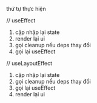 thứ tự thực hiện


// useEffect
1. cập nhập lại state
2. render lại ui
3. gọi cleanup nếu deps thay đổi
4. gọi lại useEffect 

// useLayoutEffect

1. cập nhập lại state
2. gọi cleanup nếu deps thay đổi
3. gọi lại useEffect 
4. render lại ui

